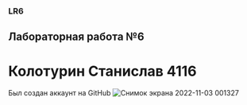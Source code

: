 ### LR6
## Лабораторная работа №6
# Колотурин Станислав 4116
Был создан аккаунт на GitHub
![Снимок экрана 2022-11-03 001327](https://user-images.githubusercontent.com/117310168/199603815-1a7f1025-ddb7-4d97-97df-f93e828b3871.png)
